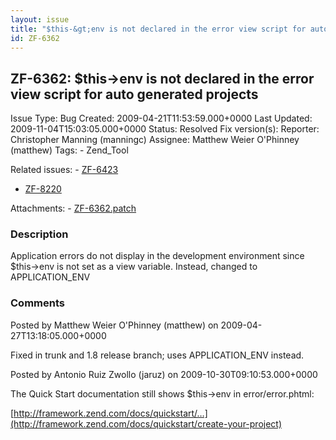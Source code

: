 ```yaml
---
layout: issue
title: "$this-&gt;env is not declared in the error view script for auto generated projects"
id: ZF-6362
---
```


ZF-6362: $this->env is not declared in the error view script for auto generated projects
----------------------------------------------------------------------------------------

 Issue Type: Bug Created: 2009-04-21T11:53:59.000+0000 Last Updated: 2009-11-04T15:03:05.000+0000 Status: Resolved Fix version(s): 
 Reporter:  Christopher Manning (manningc)  Assignee:  Matthew Weier O'Phinney (matthew)  Tags: - Zend\_Tool
 
 Related issues: - [ZF-6423](/issues/browse/ZF-6423)
- [ZF-8220](/issues/browse/ZF-8220)
 
 Attachments: - [ZF-6362.patch](/issues/secure/attachment/11884/ZF-6362.patch)
 
### Description

Application errors do not display in the development environment since $this->env is not set as a view variable. Instead, changed to APPLICATION\_ENV

 

 

### Comments

Posted by Matthew Weier O'Phinney (matthew) on 2009-04-27T13:18:05.000+0000

Fixed in trunk and 1.8 release branch; uses APPLICATION\_ENV instead.

 

 

Posted by Antonio Ruiz Zwollo (jaruz) on 2009-10-30T09:10:53.000+0000

The Quick Start documentation still shows $this->env in error/error.phtml:

[http://framework.zend.com/docs/quickstart/…](http://framework.zend.com/docs/quickstart/create-your-project)

 

 